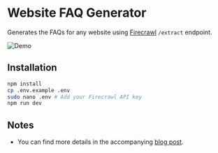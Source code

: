 # Website FAQ Generator

Generates the FAQs for any website using [Firecrawl](https://firecrawl.dev) `/extract` endpoint.

![Demo](./demo.gif)


## Installation

```bash
npm install
cp .env.example .env
sudo nano .env # Add your Firecrawl API key
npm run dev
```

## Notes

- You can find more details in the accompanying [blog post](https://medium.com/@nchourrout/generate-faqs-from-any-website-with-firecrawl-extract-endpoint-4608d09e694d).